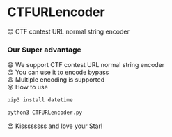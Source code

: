 # CTFURLencoder
:heart_eyes: CTF contest URL normal string encoder  
### Our Super advantage  
:smile: We support CTF contest URL normal string encoder  
:smirk: You can use it to encode bypass  
:satisfied: Multiple encoding is supported  
:stuck_out_tongue_winking_eye: How to use  
```C++
pip3 install datetime
```
```C++
python3 CTFURLencoder.py
```
:heart_eyes: Kissssssss and love your Star!
